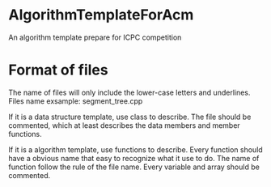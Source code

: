 # AlgorithmTemplateForAcm
An algorithm template prepare for ICPC competition

# Format of files
The name of files will only include the lower-case letters and underlines.
Files name exsample: 
segment_tree.cpp

If it is a data structure template, use class to describe. The file should be commented, which at least describes the data members and member functions.

If it is a algorithm template, use functions to describe. Every function should have a obvious name that easy to recognize what it use to do. The name of function follow the rule of the file name. Every variable and array should be commented.
